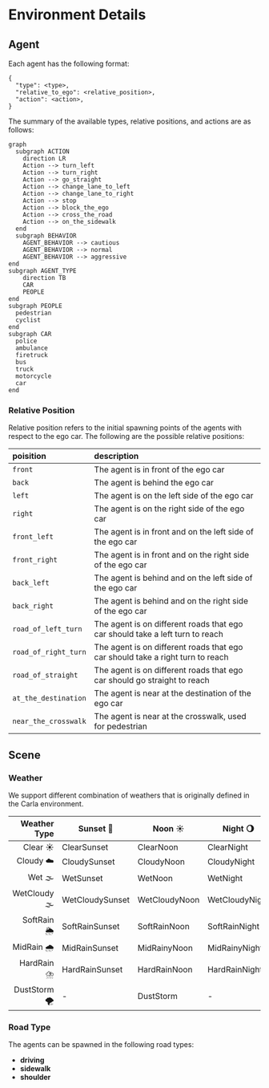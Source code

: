 # Environment Details

<!-- ## Control System

- **[Agent](#agent)**
  - [Agent State](#agent-state)
  - [Relative Position](#relative-position)
- **[Scene](#scene)**
  - [WEATHER](#weather)
  - [ROAD TYPE](#road-type)
- **[Example Code](#)** -->

## Agent

Each agent has the following format:

```text
{
  "type": <type>,
  "relative_to_ego": <relative_position>,
  "action": <action>,
}
```

The summary of the available types, relative positions, and actions are as follows:

```mermaid
graph
  subgraph ACTION
    direction LR
    Action --> turn_left
    Action --> turn_right
    Action --> go_straight
    Action --> change_lane_to_left
    Action --> change_lane_to_right
    Action --> stop
    Action --> block_the_ego
    Action --> cross_the_road
    Action --> on_the_sidewalk
  end
  subgraph BEHAVIOR
    AGENT_BEHAVIOR --> cautious
    AGENT_BEHAVIOR --> normal
    AGENT_BEHAVIOR --> aggressive
end
subgraph AGENT_TYPE
    direction TB
    CAR
    PEOPLE
end
subgraph PEOPLE
  pedestrian
  cyclist
end
subgraph CAR
  police
  ambulance
  firetruck
  bus
  truck
  motorcycle
  car
end
```

### Relative Position

Relative position refers to the initial spawning points of the agents with respect to the ego car. The following are the possible relative positions:

| **poisition**      | description                                                                    |
| :----------------- | :----------------------------------------------------------------------------- |
| `front`              | The agent is in front of the ego car                                           |
| `back`               | The agent is behind the ego car                                                |
| `left`               | The agent is on the left side of the ego car                                   |
| `right`              | The agent is on the right side of the ego car                                  |
| `front_left`         | The agent is in front and on the left side of the ego car                      |
| `front_right`        | The agent is in front and on the right side of the ego car                     |
| `back_left `         | The agent is behind and on the left side of the ego car                        |
| `back_right`         | The agent is behind and on the right side of the ego car                       |
| `road_of_left_turn` | The agent is on different roads that ego car should take a left turn to reach  |
| `road_of_right_turn` | The agent is on different roads that ego car should take a right turn to reach |
| `road_of_straight`   | The agent is on different roads that ego car should go straight to reach       |
| `at_the_destination` | The agent is near at the destination of the ego car                            |
| `near_the_crosswalk` | The agent is near at the crosswalk, used for pedestrian                        |

## Scene

### Weather

We support different combination of weathers that is originally defined in the Carla environment.

| Weather Type | Sunset 🌅        | Noon ☀️        | Night 🌖        |
| ------------: | --------------- | ------------- | -------------- |
| Clear     ☀️  | ClearSunset     | ClearNoon     | ClearNight     |
| Cloudy    ☁️  | CloudySunset    | CloudyNoon    | CloudyNight    |
| Wet       🌫️  | WetSunset       | WetNoon       | WetNight       |
| WetCloudy 🌫️  | WetCloudySunset | WetCloudyNoon | WetCloudyNight |
| SoftRain  🌦️  | SoftRainSunset  | SoftRainNoon  | SoftRainNight  |
| MidRain   🌧️  | MidRainSunset   | MidRainyNoon  | MidRainyNight  |
| HardRain  ⛈️  | HardRainSunset  | HardRainNoon  | HardRainNight  |
| DustStorm 🌪️  | -               | DustStorm     | -              |

### Road Type

The agents can be spawned in the following road types:

- **driving**
- **sidewalk**
- **shoulder**
